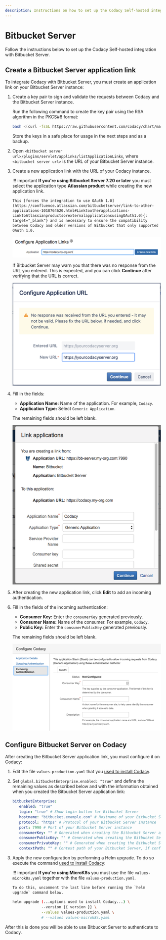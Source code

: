 ```yaml
---
description: Instructions on how to set up the Codacy Self-hosted integration with Bitbucket Server.
---
```


# Bitbucket Server

Follow the instructions below to set up the Codacy Self-hosted integration with Bitbucket Server.

## Create a Bitbucket Server application link

To integrate Codacy with Bitbucket Server, you must create an application link on your Bitbucket Server instance:

1.  Create a key pair to sign and validate the requests between Codacy and the Bitbucket Server instance.

    Run the following command to create the key pair using the RSA algorithm in the PKCS#8 format:

    ```bash
    bash <(curl -fsSL https://raw.githubusercontent.com/codacy/chart/master/docs/configuration/integrations/generate-bitbucket-server-secrets.sh)
    ```

    Store the keys in a safe place for usage in the next steps and as a backup.

2.  Open `<bitbucket server url>/plugins/servlet/applinks/listApplicationLinks`, where `<bitbucket server url>` is the URL of your Bitbucket Server instance.

3.  Create a new application link with the URL of your Codacy instance.

    !!! important
        **If you're using Bitbucket Server 7.20 or later** you must select the application type **Atlassian product** while creating the new application link.

        This [forces the integration to use OAuth 1.0](https://confluence.atlassian.com/bitbucketserver/link-to-other-applications-1018764620.html#Linktootherapplications-LinktoAtlassianproductsorexternalapplicationsusingOAuth1.0){: target="_blank"} and is necessary to ensure the compatibility between Codacy and older versions of Bitbucket that only supported OAuth 1.0.

    ![Bitbucket Server application link](images/bitbucket-server-application-link.png)

    If Bitbucket Server may warn you that there was no response from the URL you entered. This is expected, and you can click **Continue** after verifying that the URL is correct.

    ![No response from Codacy instance URL](images/bitbucket-server-no-response.png)

4.  Fill in the fields:

    -   **Application Name:** Name of the application. For example, `Codacy`.
    -   **Application Type:** Select `Generic Application`.

    The remaining fields should be left blank.

    ![Bitbucket Server application link naming](images/bitbucket-server-link-naming.png)

5.  After creating the new application link, click **Edit** to add an incoming authentication.

6.  Fill in the fields of the incoming authentication:

    -   **Consumer Key:** Enter the `consumerKey` generated previously.
    -   **Consumer Name:** Name of the consumer. For example, `Codacy`.
    -   **Public Key:** Enter the `consumerPublicKey` generated previously.

    The remaining fields should be left blank.

    ![Bitbucket Server incoming authentication](images/bitbucket-server-incoming-authentication.png)

## Configure Bitbucket Server on Codacy

After creating the Bitbucket Server application link, you must configure it on Codacy:

1.  Edit the file `values-production.yaml` that you [used to install Codacy](../../index.md#helm-upgrade).

2.  Set `global.bitbucketEnterprise.enabled: "true"` and define the remaining values as described below and with the information obtained when you created the Bitbucket Server application link:

    ```yaml
    bitbucketEnterprise:
       enabled: "true"
       login: "true" # Show login button for Bitbucket Server
       hostname: "bitbucket.example.com" # Hostname of your Bitbucket Server instance
       protocol: "https" # Protocol of your Bitbucket Server instance
       port: 7990 # Port of your Bitbucket Server instance
       consumerKey: "" # Generated when creating the Bitbucket Server application link
       consumerPublicKey: "" # Generated when creating the Bitbucket Server application link
       consumerPrivateKey: "" # Generated when creating the Bitbucket Server application link
       contextPath: "" # Context path of your Bitbucket Server, if configured
    ```

3.  Apply the new configuration by performing a Helm upgrade. To do so execute the command [used to install Codacy](../../index.md#helm-upgrade):

    !!! important
        **If you're using MicroK8s** you must use the file `values-microk8s.yaml` together with the file `values-production.yaml`.
        
        To do this, uncomment the last line before running the `helm upgrade` command below.

    ```bash
    helm upgrade (...options used to install Codacy...) \
                 --version {{ version }} \
                 --values values-production.yaml \
                 # --values values-microk8s.yaml
    ```

After this is done you will be able to use Bitbucket Server to authenticate to Codacy.
